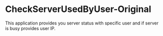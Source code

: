 # CheckServerUsedByUser-Original
This application provides you server status with specific user and if server is busy provides user IP.
